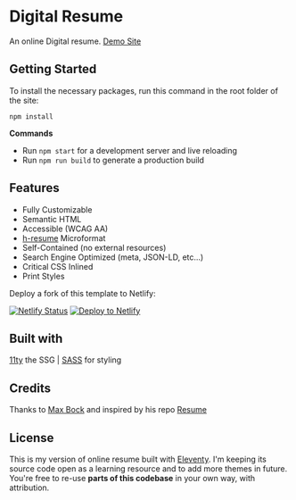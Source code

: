 # Digital Resume

An online Digital resume. [Demo Site](https://vranjan-digital-resume.netlify.app/)

## Getting Started

To install the necessary packages, run this command in the root folder of the site:

```
npm install
```

**Commands**

-   Run `npm start` for a development server and live reloading
-   Run `npm run build` to generate a production build

## Features

-   Fully Customizable
-   Semantic HTML
-   Accessible (WCAG AA)
-   [h-resume](http://microformats.org/wiki/h-resume) Microformat
-   Self-Contained (no external resources)
-   Search Engine Optimized (meta, JSON-LD, etc...)
-   Critical CSS Inlined
-   Print Styles

Deploy a fork of this template to Netlify:

[![Netlify Status](https://api.netlify.com/api/v1/badges/d8b4772c-b887-4d7b-8e7c-968e46442800/deploy-status)](https://app.netlify.com/sites/vranjan-digital-resume/deploys) [![Deploy to Netlify](https://www.netlify.com/img/deploy/button.svg)](https://app.netlify.com/start/deploy?repository=https://github.com/Vranjan7077/Digital-Resume)

## Built with

[11ty](https://www.11ty.dev/) the SSG | [SASS](https://sass-lang.com/install/) for styling

## Credits

Thanks to [Max Bock](https://mxb.dev/) and inspired by his repo [Resume](https://github.com/maxboeck/resume)

## License

This is my version of online resume built with [Eleventy](https://www.11ty.dev/). I'm keeping its source code open as a learning resource and to add more themes in future. You're free to re-use **parts of this codebase** in your own way, with attribution.
